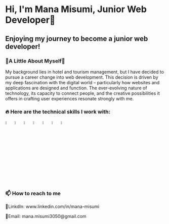 <h1>Hi, I'm Mana Misumi, Junior Web Developer🌱</h1>

<h2>Enjoying my journey to become a junior web developer!</h2>
<h3>🌼A Little About Myself🌼</h3>
<p>My background lies in hotel and tourism management, but I have decided to pursue a career change into web development. This decision is driven by my deep fascination with the digital world – particularly how websites and applications are designed and function.
The ever-evolving nature of technology, its capacity to connect people, and the creative possibilities it offers in crafting user experiences resonate strongly with me.</p>



<h3>🔥 Here are the technical skills I work with:</h3>
<p>
<img src="https://cdn.jsdelivr.net/gh/devicons/devicon/icons/react/react-original-wordmark.svg" width=5%/>
<img src="https://cdn.jsdelivr.net/gh/devicons/devicon/icons/javascript/javascript-original.svg" width=5%/>
<img src="https://cdn.jsdelivr.net/gh/devicons/devicon/icons/html5/html5-original-wordmark.svg" width=5%/>
<img src="https://cdn.jsdelivr.net/gh/devicons/devicon/icons/css3/css3-original-wordmark.svg" width=5%/>
<img src="https://cdn.jsdelivr.net/gh/devicons/devicon/icons/tailwindcss/tailwindcss-plain.svg" width=5%/>                 
<img src="https://cdn.jsdelivr.net/gh/devicons/devicon/icons/express/express-original.svg" width=5%/>
<img src="https://cdn.jsdelivr.net/gh/devicons/devicon/icons/mongodb/mongodb-original-wordmark.svg" width=5%/>          
</p>


 <h3>📫 How to reach to me</h3>
<p>🔗LinkdIn: www.linkedin.com/in/mana-misumi</p>
 <p>📩Email: mana.misumi3050@gmail.com</p>
